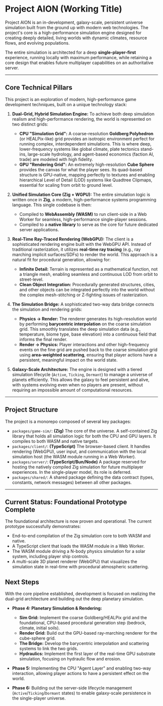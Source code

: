 # Project AION (Working Title)

Project AION is an in-development, galaxy-scale, persistent universe simulation built from the ground up with modern web technologies. The project's core is a high-performance simulation engine designed for creating deeply detailed, living worlds with dynamic climates, resource flows, and evolving populations.

The entire simulation is architected for a deep **single-player-first** experience, running locally with maximum performance, while retaining a core design that enables future multiplayer capabilities on an authoritative server.

---

## Core Technical Pillars

This project is an exploration of modern, high-performance game development techniques, built on a unique technology stack:

1.  **Dual-Grid, Hybrid Simulation Engine:** To achieve both deep simulation realism and high-performance rendering, the world is represented on two distinct grids:
    *   **CPU "Simulation Grid":** A coarse-resolution **Goldberg Polyhedron** (or HEALPix-like) grid provides an isotropic environment perfect for running complex, interdependent simulations. This is where deep, lower-frequency systems like global climate, plate tectonics stand-ins, large-scale hydrology, and agent-based economics (faction AI, trade) are modeled with high fidelity.
    *   **GPU "Rendering Grid":** An extremely high-resolution **Cube Sphere** provides the canvas for what the player sees. Its quad-based structure is GPU-native, mapping perfectly to textures and enabling hierarchical Level of Detail (LOD) systems like Quadtree Clipmaps, essential for scaling from orbit to ground level.

2.  **Unified Simulation Core (Zig + WGPU):** The entire simulation logic is written once in **Zig**, a modern, high-performance systems programming language. This single codebase is then:
    *   Compiled to **WebAssembly (WASM)** to run client-side in a Web Worker for seamless, high-performance single-player sessions.
    *   Compiled to a **native library** to serve as the core for future dedicated server applications.

3.  **Real-Time Ray-Traced Rendering (WebGPU):** The client is a sophisticated rendering engine built with the WebGPU API. Instead of traditional rasterization, it utilizes **real-time ray tracing** (e.g., ray marching implicit surfaces/SDFs) to render the world. This approach is a natural fit for procedural generation, allowing for:
    *   **Infinite Detail:** Terrain is represented as a mathematical function, not a triangle mesh, enabling seamless and continuous LOD from orbit to street-level.
    *   **Clean Object Integration:** Procedurally generated structures, cities, and other objects can be integrated perfectly into the world without the complex mesh-stitching or Z-fighting issues of rasterization.

4.  **The Simulation Bridge:** A sophisticated two-way data bridge connects the simulation and rendering grids:
    *   **Physics → Render:** The renderer generates its high-resolution world by performing **barycentric interpolation** on the coarse simulation grid. This smoothly translates the deep simulation data (e.g., temperature, biome type, base elevation) into a continuous field that informs the final render.
    *   **Render → Physics:** Player interactions and other high-frequency events on the fine grid are pushed back to the coarse simulation grid using **area-weighted scattering**, ensuring that player actions have a persistent, meaningful impact on the world state.

5.  **Galaxy-Scale Architecture:** The engine is designed with a tiered simulation lifecycle (`Active`, `Ticking`, `Dormant`) to manage a universe of planets efficiently. This allows the galaxy to feel persistent and alive, with systems evolving even when no players are present, without requiring an impossible amount of computational resources.

---

## Project Structure

The project is a monorepo composed of several key packages:

*   `packages/game-sim/`: **(Zig)** The core of the universe. A self-contained Zig library that holds all simulation logic for both the CPU and GPU layers. It compiles to both WASM and native targets.
*   `packages/client/`: **(TypeScript)** The browser-based client. It handles rendering (WebGPU), user input, and communication with the local simulation host (the WASM module running in a Web Worker).
*   `packages/server/`: **(TypeScript/Bun/Node)** A package reserved for hosting the natively compiled Zig simulation for future multiplayer experiences. In the single-player model, its role is deferred.
*   `packages/shared/`: A shared package defining the data contract (types, constants, network messages) between all other packages.

---

## Current Status: Foundational Prototype Complete

The foundational architecture is now proven and operational. The current prototype successfully demonstrates:
*   End-to-end compilation of the Zig simulation core to both WASM and native.
*   A TypeScript client that loads the WASM module in a Web Worker.
*   The WASM module driving a N-body physics simulation for a solar system, including player ship controls.
*   A multi-scale 3D planet renderer (WebGPU) that visualizes the simulation state in real-time with procedural atmospheric scattering.

## Next Steps

With the core pipeline established, development is focused on realizing the dual-grid architecture and building out the deep planetary simulation.

*   **Phase 4: Planetary Simulation & Rendering:**
    *   **Sim Grid:** Implement the coarse Goldberg/HEALPix grid and the foundational, CPU-based procedural generation step (bedrock, climate, initial soils).
    *   **Render Grid:** Build out the GPU-based ray-marching renderer for the cube-sphere grid.
    *   **The Bridge:** Develop the barycentric interpolation and scattering systems to link the two grids.
    *   **Hydraulics:** Implement the first layer of the real-time GPU substrate simulation, focusing on hydraulic flow and erosion.

*   **Phase 5:** Implementing the CPU "Agent Layer" and enabling two-way interaction, allowing player actions to have a persistent effect on the world.

*   **Phase 6:** Building out the server-side lifecycle management (`Active`/`Ticking`/`Dormant` states) to enable galaxy-scale persistence in the single-player universe.